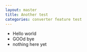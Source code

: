 ```yaml
---
layout: master
title: Another test
categories: converter feature test
---
```


* Hello world
* GOOd bye
* nothing here yet